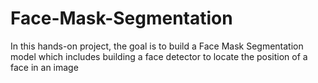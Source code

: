 # Face-Mask-Segmentation
In this hands-on project, the goal is to build a Face Mask Segmentation model which includes building a face detector to locate the position of a face in an image
